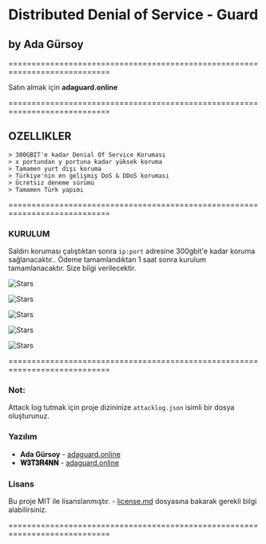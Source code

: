 # Distributed Denial of Service - Guard
## by Ada Gürsoy
============================================================================

Satın almak için **adaguard.online**

============================================================================

## OZELLIKLER
```
> 300GBIT'e kadar Denial Of Service Koruması
> x portundan y portuna kadar yüksek koruma
> Tamamen yurt dışı koruma
> Türkiye'nin en gelişmiş DoS & DDoS koruması
> Ücretsiz deneme sürümü
> Tamamen Türk yapımı
```
============================================================================

### KURULUM
Saldırı koruması çalıştıktan sonra `ip:port` adresine 300gbit'e kadar koruma sağlanacaktır..
Ödeme tamamlandıktan 1 saat sonra kurulum tamamlanacaktır. Size bilgi verilecektir.


![Stars](https://media.giphy.com/media/7zxZ8mOddFwZvTZJoa/giphy.gif)

![Stars](https://cdn.discordapp.com/attachments/785469446160252939/787943591828783104/fillnops1.gif)

![Stars](https://cdn.discordapp.com/attachments/785469446160252939/787943602449809418/indir.jpg)

![Stars](https://media.discordapp.net/attachments/787719272063303710/787741391290761226/unknown.png?width=358&height=20)

![Stars](https://media.discordapp.net/attachments/787719272063303710/787737096466202684/unknown.png?width=258&height=342)

============================================================================

### Not:
Attack log tutmak için proje dizininize `attacklog.json` isimli bir dosya oluşturunuz.

### Yazılım
* **Ada Gürsoy** - [adaguard.online](https://adaguard.online)
* **𝐖𝟑𝐓𝟑𝐑𝟒𝐍𝐍** - [adaguard.online](https://adaguard.online)

### Lisans
Bu proje MIT ile lisanslanmıştır. - [license.md](license.md) dosyasına bakarak gerekli bilgi alabilirsiniz.

============================================================================
